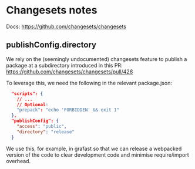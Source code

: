 # Changesets notes

Docs: https://github.com/changesets/changesets

## publishConfig.directory

We rely on the (seemingly undocumented) changesets feature to publish a package
at a subdirectory introduced in this PR:
https://github.com/changesets/changesets/pull/428

To leverage this, we need the following in the relevant package.json:

```json
  "scripts": {
    // ...
    // Optional:
    "prepack": "echo 'FORBIDDEN' && exit 1"
  },
  "publishConfig": {
    "access": "public",
    "directory": "release"
  }
```

We use this, for example, in grafast so that we can release a webpacked version
of the code to clear development code and minimise require/import overhead.
